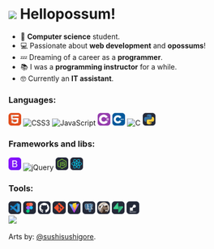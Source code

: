 <h1><img src="https://i.imgur.com/EQw1vTW.png" width="3%"/> Hellopossum!</h1>

- 🎒 **Computer science** student.
- 💻 Passionate about **web development** and **opossums**!
- 💤 Dreaming of a career as a **programmer**.
- 📚 I was a **programming instructor** for a while.
- 🤓 Currently an **IT assistant**.

<h3>Languages:</h3>
<div>
    <img src="https://raw.githubusercontent.com/LelouchFR/skill-icons/4b9209a3d501136dff19785ccc99ae1f33256d3a/assets/html.svg" width="5%" alt="HTML5">
    <img src="https://raw.githubusercontent.com/LelouchFR/skill-icons/4b9209a3d501136dff19785ccc99ae1f33256d3a/assets/css.svg" width="5%" alt="CSS3">
    <img src="https://raw.githubusercontent.com/LelouchFR/skill-icons/4b9209a3d501136dff19785ccc99ae1f33256d3a/assets/javascript.svg" width="5%" alt="JavaScript">
    <img src="https://raw.githubusercontent.com/LelouchFR/skill-icons/4b9209a3d501136dff19785ccc99ae1f33256d3a/assets/cs.svg" width="5%" alt="C#">
    <img src="https://raw.githubusercontent.com/LelouchFR/skill-icons/4b9209a3d501136dff19785ccc99ae1f33256d3a/assets/cpp.svg" width="5%" alt="C++">
    <img src="https://raw.githubusercontent.com/LelouchFR/skill-icons/4b9209a3d501136dff19785ccc99ae1f33256d3a/assets/c.svg" width="5%" alt="C">
    <img src="https://raw.githubusercontent.com/LelouchFR/skill-icons/4b9209a3d501136dff19785ccc99ae1f33256d3a/assets/python-auto.svg" width="5%" alt="Python">
</div>

<h3>Frameworks and libs:</h3>
<div>
    <img src="https://raw.githubusercontent.com/LelouchFR/skill-icons/4b9209a3d501136dff19785ccc99ae1f33256d3a/assets/bootstrap.svg" width="5%" alt="Bootstrap">
    <img src="https://raw.githubusercontent.com/LelouchFR/skill-icons/4b9209a3d501136dff19785ccc99ae1f33256d3a/assets/jquery.svg" width="5%" alt="jQuery">
    <img src="https://raw.githubusercontent.com/LelouchFR/skill-icons/4b9209a3d501136dff19785ccc99ae1f33256d3a/assets/nodejs-auto.svg" width="5%" alt="Node.js">
    <img src="https://raw.githubusercontent.com/LelouchFR/skill-icons/4b9209a3d501136dff19785ccc99ae1f33256d3a/assets/react-auto.svg" width="5%" alt="React">
</div>

<h3>Tools:</h3>
<div>    
    <img src="https://raw.githubusercontent.com/LelouchFR/skill-icons/4b9209a3d501136dff19785ccc99ae1f33256d3a/assets/vscode-auto.svg" width="5%" alt="Visual Studio Code">
    <img src="https://raw.githubusercontent.com/LelouchFR/skill-icons/1621f691371d380e9796d22127eaccd217b7a400/assets/figma-auto.svg" width="5%" alt="Figma">
    <img src="https://raw.githubusercontent.com/LelouchFR/skill-icons/4b9209a3d501136dff19785ccc99ae1f33256d3a/assets/github-auto.svg" width="5%" alt="Github">
    <img src="https://raw.githubusercontent.com/LelouchFR/skill-icons/4b9209a3d501136dff19785ccc99ae1f33256d3a/assets/git-auto.svg" width="5%" alt="Git">
    <img src="https://raw.githubusercontent.com/LelouchFR/skill-icons/4b9209a3d501136dff19785ccc99ae1f33256d3a/assets/vite-auto.svg" width="5%" alt="Vite">
    <img src="https://raw.githubusercontent.com/LelouchFR/skill-icons/4b9209a3d501136dff19785ccc99ae1f33256d3a/assets/postgresql-auto.svg" width="5%" alt="PostgreSQL">
    <img src="https://raw.githubusercontent.com/LelouchFR/skill-icons/4b9209a3d501136dff19785ccc99ae1f33256d3a/assets/dbeaver-auto.svg" width="5%" alt="DBeaver">
    <img src="https://raw.githubusercontent.com/LelouchFR/skill-icons/1621f691371d380e9796d22127eaccd217b7a400/assets/supabase-auto.svg" width="5%" alt="Supabase">
    <img src="https://raw.githubusercontent.com/LelouchFR/skill-icons/4b9209a3d501136dff19785ccc99ae1f33256d3a/assets/render-auto.svg" width="5%" alt="Render">
</div>

<div>
  <img src="https://i.imgur.com/a9xVT9r.png" width="30%">
  <p>Arts by: <a href="https://bsky.app/profile/sushisushigore.bsky.social">@sushisushigore</a>.</p>
</div>
